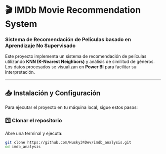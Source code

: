 # 🎬 IMDb Movie Recommendation System
### **Sistema de Recomendación de Películas basado en Aprendizaje No Supervisado**

Este proyecto implementa un sistema de recomendación de películas utilizando **KNN (K-Nearest Neighbors)** y análisis de similitud de géneros. Los datos procesados se visualizan en **Power BI** para facilitar su interpretación.

---

## 📥 **Instalación y Configuración**
Para ejecutar el proyecto en tu máquina local, sigue estos pasos:

### **1️⃣ Clonar el repositorio**
Abre una terminal y ejecuta:
```bash
git clone https://github.com/Husky34Dev/imdb_analysis.git
cd imdb_analysis
